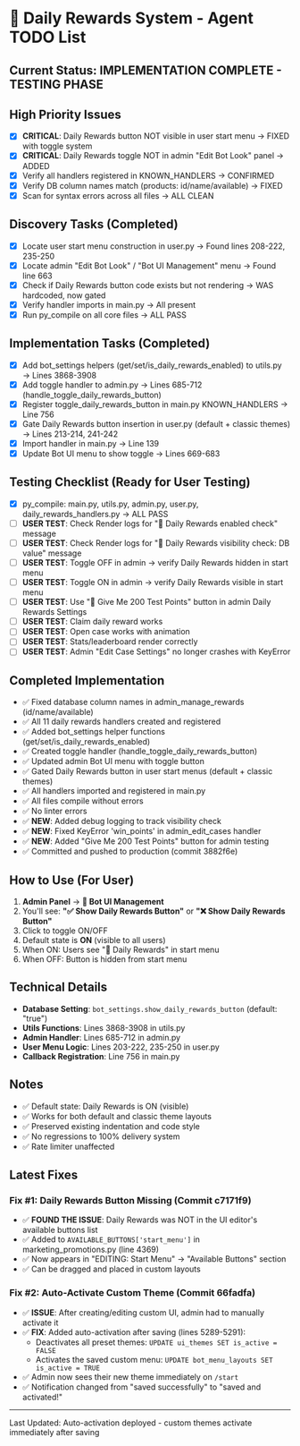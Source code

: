 # 🎯 Daily Rewards System - Agent TODO List

## Current Status: IMPLEMENTATION COMPLETE - TESTING PHASE

## High Priority Issues
- [x] **CRITICAL**: Daily Rewards button NOT visible in user start menu → FIXED with toggle system
- [x] **CRITICAL**: Daily Rewards toggle NOT in admin "Edit Bot Look" panel → ADDED
- [x] Verify all handlers registered in KNOWN_HANDLERS → CONFIRMED
- [x] Verify DB column names match (products: id/name/available) → FIXED
- [x] Scan for syntax errors across all files → ALL CLEAN

## Discovery Tasks (Completed)
- [x] Locate user start menu construction in user.py → Found lines 208-222, 235-250
- [x] Locate admin "Edit Bot Look" / "Bot UI Management" menu → Found line 663
- [x] Check if Daily Rewards button code exists but not rendering → WAS hardcoded, now gated
- [x] Verify handler imports in main.py → All present
- [x] Run py_compile on all core files → ALL PASS

## Implementation Tasks (Completed)
- [x] Add bot_settings helpers (get/set/is_daily_rewards_enabled) to utils.py → Lines 3868-3908
- [x] Add toggle handler to admin.py → Lines 685-712 (handle_toggle_daily_rewards_button)
- [x] Register toggle_daily_rewards_button in main.py KNOWN_HANDLERS → Line 756
- [x] Gate Daily Rewards button insertion in user.py (default + classic themes) → Lines 213-214, 241-242
- [x] Import handler in main.py → Line 139
- [x] Update Bot UI menu to show toggle → Lines 669-683

## Testing Checklist (Ready for User Testing)
- [x] py_compile: main.py, utils.py, admin.py, user.py, daily_rewards_handlers.py → ALL PASS
- [ ] **USER TEST**: Check Render logs for "🎁 Daily Rewards enabled check" message
- [ ] **USER TEST**: Check Render logs for "🎁 Daily Rewards visibility check: DB value" message
- [ ] **USER TEST**: Toggle OFF in admin → verify Daily Rewards hidden in start menu
- [ ] **USER TEST**: Toggle ON in admin → verify Daily Rewards visible in start menu
- [ ] **USER TEST**: Use "🎯 Give Me 200 Test Points" button in admin Daily Rewards Settings
- [ ] **USER TEST**: Claim daily reward works
- [ ] **USER TEST**: Open case works with animation
- [ ] **USER TEST**: Stats/leaderboard render correctly
- [ ] **USER TEST**: Admin "Edit Case Settings" no longer crashes with KeyError

## Completed Implementation
- ✅ Fixed database column names in admin_manage_rewards (id/name/available)
- ✅ All 11 daily rewards handlers created and registered
- ✅ Added bot_settings helper functions (get/set/is_daily_rewards_enabled)
- ✅ Created toggle handler (handle_toggle_daily_rewards_button)
- ✅ Updated admin Bot UI menu with toggle button
- ✅ Gated Daily Rewards button in user start menus (default + classic themes)
- ✅ All handlers imported and registered in main.py
- ✅ All files compile without errors
- ✅ No linter errors
- ✅ **NEW**: Added debug logging to track visibility check
- ✅ **NEW**: Fixed KeyError 'win_points' in admin_edit_cases handler
- ✅ **NEW**: Added "Give Me 200 Test Points" button for admin testing
- ✅ Committed and pushed to production (commit 3882f6e)

## How to Use (For User)
1. **Admin Panel** → **🎨 Bot UI Management**
2. You'll see: **"✅ Show Daily Rewards Button"** or **"❌ Show Daily Rewards Button"**
3. Click to toggle ON/OFF
4. Default state is **ON** (visible to all users)
5. When ON: Users see "🎁 Daily Rewards" in start menu
6. When OFF: Button is hidden from start menu

## Technical Details
- **Database Setting**: `bot_settings.show_daily_rewards_button` (default: "true")
- **Utils Functions**: Lines 3868-3908 in utils.py
- **Admin Handler**: Lines 685-712 in admin.py
- **User Menu Logic**: Lines 203-222, 235-250 in user.py
- **Callback Registration**: Line 756 in main.py

## Notes
- ✅ Default state: Daily Rewards is ON (visible)
- ✅ Works for both default and classic theme layouts
- ✅ Preserved existing indentation and code style
- ✅ No regressions to 100% delivery system
- ✅ Rate limiter unaffected

## Latest Fixes

### Fix #1: Daily Rewards Button Missing (Commit c7171f9)
- ✅ **FOUND THE ISSUE**: Daily Rewards was NOT in the UI editor's available buttons list
- ✅ Added to `AVAILABLE_BUTTONS['start_menu']` in marketing_promotions.py (line 4369)
- ✅ Now appears in "EDITING: Start Menu" → "Available Buttons" section
- ✅ Can be dragged and placed in custom layouts

### Fix #2: Auto-Activate Custom Theme (Commit 66fadfa)
- ✅ **ISSUE**: After creating/editing custom UI, admin had to manually activate it
- ✅ **FIX**: Added auto-activation after saving (lines 5289-5291):
  - Deactivates all preset themes: `UPDATE ui_themes SET is_active = FALSE`
  - Activates the saved custom menu: `UPDATE bot_menu_layouts SET is_active = TRUE`
- ✅ Admin now sees their new theme immediately on `/start`
- ✅ Notification changed from "saved successfully" to "saved and activated!"

---
Last Updated: Auto-activation deployed - custom themes activate immediately after saving

